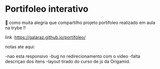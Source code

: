 # Portifoleo interativo



:rocket:  como muita alegria que compartilho projeto portifoleo realizado em aula na trybe !!

 link :https://galaraz.github.io/portifoleo/

notas ate aqui: 

-nao esta responsivo
-bug no redirecionamento com o video 
-falta descriçao dos itens 
-layout tirado do curso de js da Origamid. 
